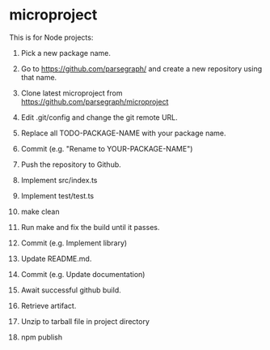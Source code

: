 # microproject

This is for Node projects:

1. Pick a new package name.

2. Go to https://github.com/parsegraph/ and create a new repository using that name.

3. Clone latest microproject from https://github.com/parsegraph/microproject

4. Edit .git/config and change the git remote URL.

6. Replace all TODO-PACKAGE-NAME with your package name.

7. Commit (e.g. "Rename to YOUR-PACKAGE-NAME")

8. Push the repository to Github.

9. Implement src/index.ts

10. Implement test/test.ts

11. make clean

12. Run make and fix the build until it passes.

13. Commit (e.g. Implement library)

14. Update README.md.

15. Commit (e.g. Update documentation)

16. Await successful github build.

17. Retrieve artifact.

18. Unzip to tarball file in project directory

19. npm publish <tarball>
